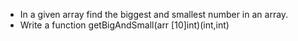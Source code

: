 - In a given array find the biggest and smallest number in an array.
- Write a function getBigAndSmall(arr [10]int)(int,int)